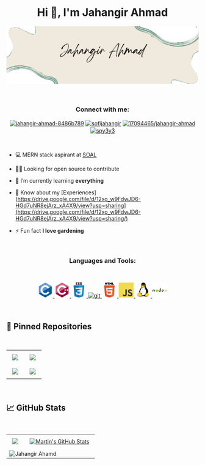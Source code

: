 <h1 align="center">Hi 👋, I'm Jahangir Ahmad</h1>
<!-- ### Hello World 🐱‍💻 I'm -->

<p align="center">
  <img src="./Banner 3.png"width="1280" title="Readme Banner">
</p>

<br>

<h3 align="center">Connect with me:</h3>
<p align="center">
<a href="https://linkedin.com/in/jahangir-ahmad-8486b789" target="blank"><img align="center" src="https://raw.githubusercontent.com/rahuldkjain/github-profile-readme-generator/master/src/images/icons/Social/linked-in-alt.svg" alt="jahangir-ahmad-8486b789" height="30" width="40" /></a>
<a href="https://github.com/sofijahangir" target="blank"><img align="center" src="https://raw.githubusercontent.com/rahuldkjain/github-profile-readme-generator/master/src/images/icons/Social/github.svg" alt="sofijahangir" height="30" width="40" /></a>
<a href="https://stackoverflow.com/users/17094465/jahangir-ahmad" target="blank"><img align="center" src="https://raw.githubusercontent.com/rahuldkjain/github-profile-readme-generator/master/src/images/icons/Social/stack-overflow.svg" alt="17094465/jahangir-ahmad" height="30" width="40" /></a>
<a href="https://fb.com/spy3y3" target="blank"><img align="center" src="https://raw.githubusercontent.com/rahuldkjain/github-profile-readme-generator/master/src/images/icons/Social/facebook.svg" alt="spy3y3" height="30" width="40" /></a>

</p>

<br>

<p align="center">

- 💻 MERN stack aspirant at [SOAL](https://www.soal.io/)<br>
- 👨‍💻 Looking for open source to contribute<br>

- 🌱 I’m currently learning **everything**

- 📄 Know about my [Experiences](https://drive.google.com/file/d/12xo_w9FdwJD6-HGd7uNR8ejArz_xA4X9/view?usp=sharing](https://drive.google.com/file/d/12xo_w9FdwJD6-HGd7uNR8ejArz_xA4X9/view?usp=sharing/)<br>
  
- ⚡ Fun fact **I love gardening** <br>

</p>

<br>

<h3 align="center">Languages and Tools:</h3>
<br>
<p align="center"> <a href="https://www.cprogramming.com/" target="_blank" rel="noreferrer"> <img src="https://raw.githubusercontent.com/devicons/devicon/master/icons/c/c-original.svg" alt="c" width="40" height="40"/> </a> <a href="https://www.w3schools.com/cpp/" target="_blank" rel="noreferrer"> <img src="https://raw.githubusercontent.com/devicons/devicon/master/icons/cplusplus/cplusplus-original.svg" alt="cplusplus" width="40" height="40"/> </a> <a href="https://www.w3schools.com/css/" target="_blank" rel="noreferrer"> <img src="https://raw.githubusercontent.com/devicons/devicon/master/icons/css3/css3-original-wordmark.svg" alt="css3" width="40" height="40"/> </a> <a href="https://git-scm.com/" target="_blank" rel="noreferrer"> <img src="https://www.vectorlogo.zone/logos/git-scm/git-scm-icon.svg" alt="git" width="40" height="40"/> </a> <a href="https://www.w3.org/html/" target="_blank" rel="noreferrer"> <img src="https://raw.githubusercontent.com/devicons/devicon/master/icons/html5/html5-original-wordmark.svg" alt="html5" width="40" height="40"/> </a> <a href="https://developer.mozilla.org/en-US/docs/Web/JavaScript" target="_blank" rel="noreferrer"> <img src="https://raw.githubusercontent.com/devicons/devicon/master/icons/javascript/javascript-original.svg" alt="javascript" width="40" height="40"/> </a> <a href="https://www.linux.org/" target="_blank" rel="noreferrer"> <img src="https://raw.githubusercontent.com/devicons/devicon/master/icons/linux/linux-original.svg" alt="linux" width="40" height="40"/> </a> <a href="https://nodejs.org" target="_blank" rel="noreferrer"> <img src="https://raw.githubusercontent.com/devicons/devicon/master/icons/nodejs/nodejs-original-wordmark.svg" alt="nodejs" width="40" height="40"/> </a> </p>

<br>

## 📌 Pinned Repositories

<br>

<center>
  <table>
    <tr>
        <td><a href="https://github.com/sofijahangir/sofijahangir">
  <img align="center" style="margin:0.5rem" src="https://github-readme-stats.vercel.app/api/pin/?username=sofijahangir&repo=sofijahangir&title_color=ffffff&text_color=c9cacc&icon_color=4AB197&bg_color=1A2B34" />
</a></td>
       <td><a href="https://github.com/sofijahangir/sofijahangir">
  <img align="center" style="margin:0.5rem" src="https://github-readme-stats.vercel.app/api/pin/?username=sofijahangir&repo=100DaysOfCode&title_color=ffffff&text_color=c9cacc&icon_color=4AB197&bg_color=1A2B34" />
</a></td>
    </tr>  
    <tr>
      <td><a href="https://github.com/sofijahangir/sofijahangir">
  <img align="center" style="margin:0.5rem" src="https://github-readme-stats.vercel.app/api/pin/?username=sofijahangir&repo=today-i-learned&title_color=ffffff&text_color=c9cacc&icon_color=4AB197&bg_color=1A2B34" />
</a></td>
      <td><a href="https://github.com/sofijahangir/sofijahangir">
  <img align="center" style="margin:0.5rem" src="https://github-readme-stats.vercel.app/api/pin/?username=sofijahangir&repo=sofijahangir&title_color=ffffff&text_color=c9cacc&icon_color=4AB197&bg_color=1A2B34" />
</a></td>
    </tr>
  </table>
</center>
<br>

## &#x1f4c8; GitHub Stats

<br>
<center>
  <table>
    <tr>
        <td><a href="https://github.com/braydoncoyer">
  <img align="center" style="margin:0.5rem" src="https://github-readme-stats.vercel.app/api/top-langs/?username=sofijahangir&hide=html,css&title_color=ffffff&text_color=c9cacc&icon_color=4AB197&bg_color=1A2B34" />
</a></td>
        <td><a href="https://github.com/braydoncoyer">
  <img align="center" style="margin:0.5rem" src="https://github-readme-stats.vercel.app/api?username=sofijahangir&show_icons=true&line_height=27&count_private=true&title_color=ffffff&text_color=c9cacc&icon_color=4AB097&bg_color=1A2B34" alt="Martin's GitHub Stats" />
</a></td>
    </tr>  
    <tr>
      <td colspan="2"><img align="center" width="100%" src="https://github-readme-streak-stats.herokuapp.com/?user=sofijahangir&theme=dark" alt="Jahangir Ahamd" /></td>
    </tr>
  </table>
</center>
